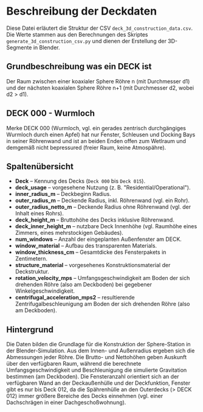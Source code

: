 # Beschreibung der Deckdaten

Diese Datei erläutert die Struktur der CSV `deck_3d_construction_data.csv`. Die Werte stammen aus den Berechnungen des Skriptes `generate_3d_construction_csv.py` und dienen der Erstellung der 3D-Segmente in Blender.

## Grundbeschreibung was ein DECK ist
Der Raum zwischen einer koaxialer Sphere Röhre n (mit Durchmesser d1) und der nächsten koaxialen Sphere Röhre n+1 (mit Durchmesser d2, wobei d2 > d1).

## DECK 000 - Wurmloch
Merke DECK 000 (Wurmloch, vgl. ein gerades zentrisch durchgängiges Wurmloch durch einen Apfel) hat nur Fenster, Schleusen und Docking Bays in seiner Röhrenwand und ist an beiden Enden offen zum Wetlraum und demgemäß nicht bepressured (freier Raum, keine Atmospähre). 

## Spaltenübersicht

- **Deck** – Kennung des Decks (`Deck 000` bis `Deck 015`).
- **deck_usage** – vorgesehene Nutzung (z. B. "Residential/Operational").
- **inner_radius_m** – Deckbeginn Radius.
- **outer_radius_m** – Deckende Radius, inkl. Röhrenwand (vgl. ein Rohr).
- **outer_radius_netto_m** – Deckende Radius ohne Röhrenwand (vgl. der Inhalt eines Rohrs).
- **deck_height_m** – Bruttohöhe des Decks inklusive Röhrenwand.
- **deck_inner_height_m** – nutzbare Deck Innenhöhe (vgl. Raumhöhe eines Zimmers, eines mehrstockigen Gebäudes).
- **num_windows** – Anzahl der eingeplanten Außenfenster am DECK.
- **window_material** – Aufbau des transparenten Materials.
- **window_thickness_cm** – Gesamtdicke des Fensterpakets in Zentimetern.
- **structure_material** – vorgesehenes Konstruktionsmaterial der Deckstruktur.
- **rotation_velocity_mps** – Umfangsgeschwindigkeit am Boden der sich drehenden Röhre (also am Deckboden) bei gegebener Winkelgeschwindigkeit.
- **centrifugal_acceleration_mps2** – resultierende Zentrifugalbeschleunigung am Boden der sich drehenden Röhre (also am Deckboden).

## Hintergrund

Die Daten bilden die Grundlage für die Konstruktion der Sphere-Station in der Blender-Simulation. Aus dem Innen- und Außenradius ergeben sich die Abmessungen jeder Röhre. Die Brutto- und Nettohöhen geben Auskunft über den verfügbaren Raum, während die berechnete Umfangsgeschwindigkeit und Beschleunigung die simulierte Gravitation bestimmen (am Deckboden). Die Fensteranzahl orientiert sich an der verfügbaren Wand an der Deckaußenhülle und der Deckfunktion, Fenster gibt es nur bis Deck 012, da die Spährenhülle an den Outerdecks (> DECK 012) immer größere Bereiche des Decks einnehmen (vgl. einer Dachschrägen in einer Dachgeschoßwohnung).

